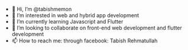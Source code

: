 - 👋 Hi, I’m @tabishmemon
- 👀 I’m interested in web and hybrid app development 
- 🌱 I’m currently learning Javascript and Flutter
- 💞️ I’m looking to collaborate on front-end web development and flutter development
- 📫 How to reach me: through facebook: Tabish Rehmatullah

<!---
tabishmemon/tabishmemon is a ✨ special ✨ repository because its `README.md` (this file) appears on your GitHub profile.
You can click the Preview link to take a look at your changes.
--->
